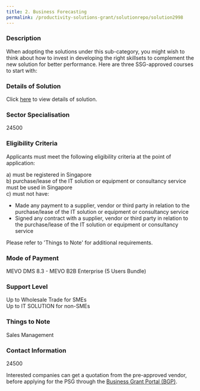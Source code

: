 ```yaml
---
title: 2. Business Forecasting
permalink: /productivity-solutions-grant/solutionrepo/solution2998
---
```


### Description

When adopting the solutions under this sub-category, you might wish to think about how to invest in developing the right skillsets to complement the new solution for better performance. Here are three SSG-approved courses to start with:

### Details of Solution

Click <a href='MEVO Pte Ltd' target='_blank' rel='noopener'>here</a> to view details of solution.

### Sector Specialisation

 24500 

### Eligibility Criteria

Applicants must meet the following eligibility criteria at the point of application:

a) must be registered in Singapore <br>
b) purchase/lease of the IT solution or equipment or consultancy service must be used in Singapore <br>
c) must not have:
- Made any payment to a supplier, vendor or third party in relation to the purchase/lease of the IT solution or equipment or consultancy service
- Signed any contract with a supplier, vendor or third party in relation to the purchase/lease of the IT solution or equipment or consultancy service

Please refer to 'Things to Note' for additional requirements.

### Mode of Payment
MEVO DMS 8.3 - MEVO B2B Enterprise (5 Users Bundle)

### Support Level
Up to Wholesale Trade for SMEs <br>
Up to IT SOLUTION for non-SMEs

### Things to Note
Sales Management

### Contact Information
24500

Interested companies can get a quotation from the pre-approved vendor, before applying for the PSG through the <a target='_blank' rel='noopener' href='https://www.businessgrants.gov.sg/'>Business Grant Portal (BGP)</a>.
